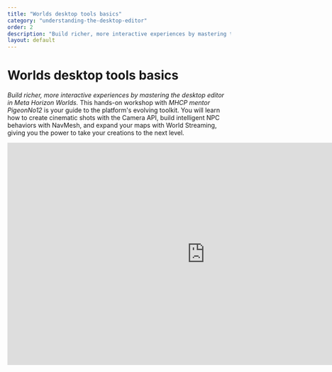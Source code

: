```yaml
---
title: "Worlds desktop tools basics"
category: "understanding-the-desktop-editor"
order: 2
description: "Build richer, more interactive experiences by mastering the desktop editor"
layout: default
---
```


# Worlds desktop tools basics
*Build richer, more interactive experiences by mastering the desktop editor in Meta Horizon Worlds.* This hands-on workshop with *MHCP mentor PigeonNo12* is your guide to the platform's evolving toolkit. You will learn how to create cinematic shots with the Camera API, build intelligent NPC behaviors with NavMesh, and expand your maps with World Streaming, giving you the power to take your creations to the next level.

<iframe width="890" height="501" src="https://www.youtube.com/embed/YauS8pfhOpI" title="Worlds Desktop Tools Basics" frameborder="0" allow="accelerometer; autoplay; clipboard-write; encrypted-media; gyroscope; picture-in-picture; web-share" referrerpolicy="strict-origin-when-cross-origin" allowfullscreen></iframe>